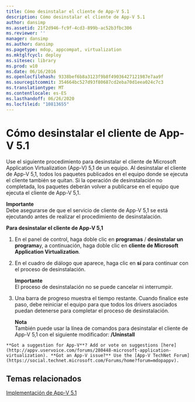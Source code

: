 ```yaml
---
title: Cómo desinstalar el cliente de App-V 5.1
description: Cómo desinstalar el cliente de App-V 5.1
author: dansimp
ms.assetid: 21f2d946-fc9f-4cd3-899b-ac52b3fbc306
ms.reviewer: ''
manager: dansimp
ms.author: dansimp
ms.pagetype: mdop, appcompat, virtualization
ms.mktglfcycl: deploy
ms.sitesec: library
ms.prod: w10
ms.date: 06/16/2016
ms.openlocfilehash: 9338bef6b8a3123f9b8f49036427121987e7aa9f
ms.sourcegitcommit: 354664bc527d93f80687cd2eba70d1eea024c7c3
ms.translationtype: MT
ms.contentlocale: es-ES
ms.lasthandoff: 06/26/2020
ms.locfileid: "10813655"
---
```

# Cómo desinstalar el cliente de App-V 5.1


Use el siguiente procedimiento para desinstalar el cliente de Microsoft Application Virtualization (App-V) 5,1 de un equipo. Al desinstalar el cliente de App-V 5,1, todos los paquetes publicados en el equipo donde se ejecuta el cliente también se quitan. Si la operación de desinstalación no completada, los paquetes deberán volver a publicarse en el equipo que ejecuta el cliente de App-V 5,1.

**Importante**  
Debe asegurarse de que el servicio de cliente de App-V 5,1 se está ejecutando antes de realizar el procedimiento de desinstalación.



**Para desinstalar el cliente de App-V 5,1**

1.  En el panel de control, haga doble clic en **programas**  /  **desinstalar un programa**y, a continuación, haga doble clic en **cliente de Microsoft Application Virtualization**.

2.  En el cuadro de diálogo que aparece, haga clic en **sí** para continuar con el proceso de desinstalación.

    **Importante**  
    El proceso de desinstalación no se puede cancelar ni interrumpir.



3.  Una barra de progreso muestra el tiempo restante. Cuando finalice este paso, debe reiniciar el equipo para que todos los drivers asociados puedan detenerse para completar el proceso de desinstalación.

    **Nota**  
    También puede usar la línea de comandos para desinstalar el cliente de App-V 5,1 con el siguiente modificador: **/Uninstall**



~~~
**Got a suggestion for App-V**? Add or vote on suggestions [here](http://appv.uservoice.com/forums/280448-microsoft-application-virtualization). **Got an App-V issue?** Use the [App-V TechNet Forum](https://social.technet.microsoft.com/Forums/home?forum=mdopappv).
~~~

## Temas relacionados


[Implementación de App-V 5.1](deploying-app-v-51.md)










